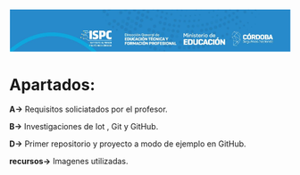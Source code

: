 ![alt text](./recursos/imagenes/ispc.png)

# Apartados:

**A→** Requisitos soliciatados por el profesor.

**B→** Investigaciones de Iot , Git y GitHub.

**D→** Primer repositorio y proyecto a modo de ejemplo en GitHub.

**recursos→** Imagenes utilizadas.
